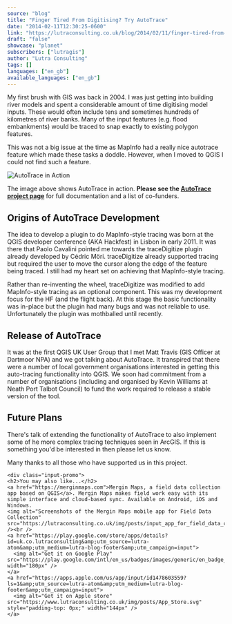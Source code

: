 ```yaml
---
source: "blog"
title: "Finger Tired From Digitising? Try AutoTrace"
date: "2014-02-11T12:30:25-0600"
link: "https://lutraconsulting.co.uk/blog/2014/02/11/finger-tired-from-digitising-try-autotrace/"
draft: "false"
showcase: "planet"
subscribers: ["lutragis"]
author: "Lutra Consulting"
tags: []
languages: ["en_gb"]
available_languages: ["en_gb"]
---
```


<p>My first brush with GIS was back in 2004. I was just getting into building river models and spent a considerable amount of time digitising model inputs. These would often include tens and sometimes hundreds of kilometres of river banks. Many of the input features (e.g. flood embankments) would be traced to snap exactly to existing polygon features.</p>

<p>This was not a big issue at the time as MapInfo had a really nice autotrace feature which made these tasks a doddle. However, when I moved to QGIS I could not find such a feature.</p>

<p><img alt="AutoTrace in Action" src="https://www.lutraconsulting.co.uk/img/posts/autotrace.gif" /></p>

<p>The image above shows AutoTrace in action. <strong>Please see the <a href="https://www.lutraconsulting.co.uk/projects/trace_digitizing/">AutoTrace project page</a></strong> for full documentation and a list of co-funders.</p>

<!-- more -->

<h2>Origins of AutoTrace Development</h2>

<p>The idea to develop a plugin to do MapInfo-style tracing was born at the QGIS developer conference (AKA Hackfest) in Lisbon in early 2011. It was there that Paolo Cavalini pointed me towards the traceDigitize plugin already developed by C&eacute;dric M&ouml;ri. traceDigitize already supported tracing but required the user to move the cursor along the edge of the feature being traced. I still had my heart set on achieving that MapInfo-style tracing.</p>

<p>Rather than re-inventing the wheel, traceDigitize was modified to add MapInfo-style tracing as an optional component. This was my development focus for the HF (and the flight back). At this stage the basic functionality was in-place but the plugin had many bugs and was not reliable to use. Unfortunately the plugin was mothballed until recently.</p>

<h2>Release of AutoTrace</h2>

<p>It was at the first QGIS UK User Group that I met Matt Travis (GIS Officer at Dartmoor NPA) and we got talking about AutoTrace. It transpired that there were a number of local government organisations interested in getting this auto-tracing functionality into QGIS. We soon had commitment from a number of organisations (including and organised by Kevin Williams at Neath Port Talbot Council) to fund the work required to release a stable version of the tool.</p>

<h2>Future Plans</h2>

<p>There's talk of extending the functionality of AutoTrace to also implement some of he more complex tracing techniques seen in ArcGIS. If this is something you'd be interested in then please let us know.</p>

<p>Many thanks to all those who have supported us in this project.</p>

    <div class="input-promo">
    <h2>You may also like...</h2>
    <a href="https://merginmaps.com">Mergin Maps, a field data collection app based on QGIS</a>. Mergin Maps makes field work easy with its simple interface and cloud-based sync. Available on Android, iOS and Windows.
    <img alt="Screenshots of the Mergin Maps mobile app for Field Data Collection" src="https://lutraconsulting.co.uk/img/posts/input_app_for_field_data_collection.jpg" /><br />
    <a href="https://play.google.com/store/apps/details?id=uk.co.lutraconsulting&amp;utm_source=lutra-atom&amp;utm_medium=lutra-blog-footer&amp;utm_campaign=input">
      <img alt="Get it on Google Play" src="https://play.google.com/intl/en_us/badges/images/generic/en_badge_web_generic.png" width="180px" />
    </a>
    <a href="https://apps.apple.com/us/app/input/id1478603559?ls=1&amp;utm_source=lutra-atom&amp;utm_medium=lutra-blog-footer&amp;utm_campaign=input">
      <img alt="Get it on Apple store" src="https://www.lutraconsulting.co.uk/img/posts/App_Store.svg" style="padding-top: 0px;" width="144px" />
    </a>
  </div>

